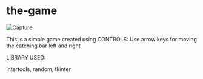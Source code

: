 # the-game
![Capture](https://user-images.githubusercontent.com/84262839/149616063-894e53f1-4a55-4f27-b69d-b41ead67dd10.PNG)

This is a simple game created using 
CONTROLS: 
Use arrow keys for moving the catching bar left and right 

LIBRARY USED:

intertools, random, tkinter


